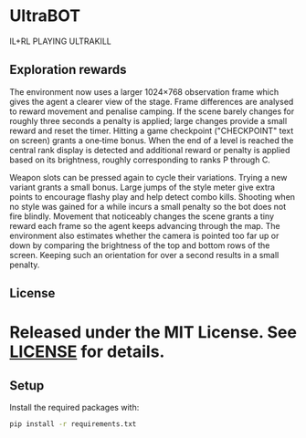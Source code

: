 # UltraBOT
IL+RL PLAYING ULTRAKILL

## Exploration rewards

The environment now uses a larger 1024×768 observation frame which gives the
agent a clearer view of the stage. Frame differences are analysed to reward
movement and penalise camping. If the scene barely changes for roughly three
seconds a penalty is applied; large changes provide a small reward and reset
the timer. Hitting a game checkpoint ("CHECKPOINT" text on screen) grants a
one‑time bonus. When the end of a level is reached the central rank display is
detected and additional reward or penalty is applied based on its brightness,
roughly corresponding to ranks P through C.

Weapon slots can be pressed again to cycle their variations. Trying a new
variant grants a small bonus. Large jumps of the style meter give extra
points to encourage flashy play and help detect combo kills. Shooting when no
style was gained for a while incurs a small penalty so the bot does not fire
blindly. Movement that noticeably changes the scene grants a tiny reward each
frame so the agent keeps advancing through the map.
The environment also estimates whether the camera is pointed
too far up or down by comparing the brightness of the top and bottom
rows of the screen. Keeping such an orientation for over a second results
in a small penalty.


## License

Released under the MIT License. See [LICENSE](LICENSE) for details.
=======
## Setup

Install the required packages with:

```bash
pip install -r requirements.txt
```

